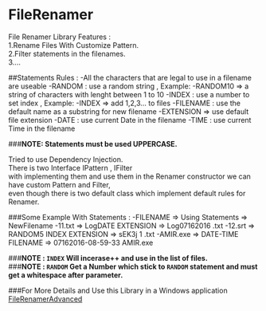 # FileRenamer
File Renamer Library
Features :</br>
  1.Rename Files With Customize Pattern.</br>
  2.Filter statements in the filenames.</br>
  3....</br>
  
##Statements Rules :
     -All the characters that are legal to use in a filename are useable
     -RANDOM : use a random string , Example:
     -RANDOM10 => a string of characters with lenght between 1 to 10
     -INDEX : use a number to set index , Example:
     -INDEX => add 1,2,3... to files
     -FILENAME : use the default name as a substring for new filename
     -EXTENSION => use default file extension
     -DATE : use current Date in the filename
     -TIME : use current Time in the filename
     
###**NOTE: Statements must be used UPPERCASE.**

Tried to use Dependency Injection.</br>
There is two Interface IPattern , IFilter</br>
with implementing them and use them in the Renamer constructor we can have custom Pattern and Filter,</br>
even though there is two default class which implement default rules for Renamer.</br>

###Some Example With Statements :
-FILENAME	=>		Using Statements 		=> 		NewFilename
-11.txt		=>		LogDATE EXTENSION		=> 		Log07162016 .txt
-12.srt		=>		RANDOM5 INDEX EXTENSION	=>		sEK3j 1 .txt
-AMIR.exe	=>		DATE-TIME FILENAME		=>		07162016-08-59-33 AMIR.exe

###**NOTE : `INDEX` Will incerase++ and use in the list of files.**</br>
###**NOTE : `RANDOM` Get a Number which stick to `RANDOM` statement and must get a whitespace after parameter.**</br>

###For More Details and Use this Library in a Windows application [FileRenamerAdvanced](https://github.com/amirhosseinghorbani/FileRenamerAdvanced) 
